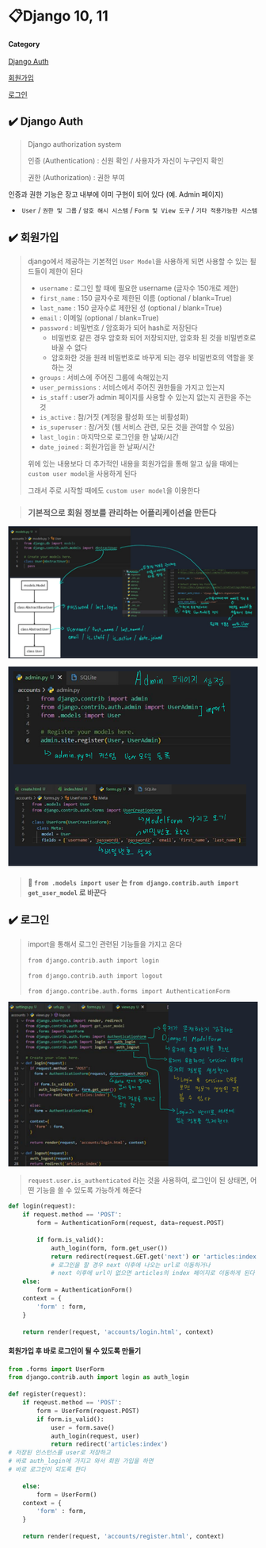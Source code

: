 # 📋Django 10, 11

#### Category

[Django Auth](#%EF%B8%8F-django-auth)

[회원가입](#%EF%B8%8F-회원가입)

[로그인](#%EF%B8%8F-로그인)



## ✔️ Django Auth

> Django authorization system
>
> 인증 (Authentication) : 신원 확인 / 사용자가 자신이 누구인지 확인
>
> 권한 (Authorization) : 권한 부여

인증과 권한 기능은 장고 내부에 이미 구현이 되어 있다 (예. Admin 페이지)

- ​	`User` / `권한 및 그룹` / `암호 해시 시스템` / `Form 및 View 도구` / `기타 적용가능한 시스템`



## ✔️ 회원가입

> django에서 제공하는 기본적인 `User Model`을 사용하게 되면 사용할 수 있는 필드들이 제한이 된다
>
> - `username` : 로그인 할 때에 필요한 username (글자수 150개로 제한)
> - `first_name` :  150 글자수로 제한된 이름 (optional / blank=True)
> - `last_name` :  150 글자수로 제한된 성 (optional / blank=True)
> - `email` : 이메일 (optional / blank=True)
> - `password` : 비밀번호 / 암호화가 되어 hash로 저장된다
>   - 비밀번호 같은 경우 암호화 되어 저장되지만, 암호화 된 것을 비밀번호로 바꿀 수 없다
>   - 암호화한 것을 원래 비밀번호로 바꾸게 되는 경우 비밀번호의 역할을 못 하는 것
> - `groups` : 서비스에 주어진 그룹에 속해있는지
> - `user_permissions` : 서비스에서 주어진 권한들을 가지고 있는지
> - `is_staff` : user가 admin 페이지를 사용할 수 있는지 없는지 권한을 주는 것
> - `is_active` : 참/거짓 (계정을 활성화 또는 비활성화)
> - `is_superuser` : 참/거짓 (웹 서비스 관련, 모든 것을 관여할 수 있음)
> - `last_login` : 마지막으로 로그인을 한 날짜/시간
> - `date_joined` : 회원가입을 한 날짜/시간
>
> 위에 있는 내용보다 더 추가적인 내용을 회원가입을 통해 알고 싶을 때에는 `custom user model`을 사용하게 된다
>
> 그래서 주로 시작할 때에도 `custom user model`을 이용한다



> ### 기본적으로 회원 정보를 관리하는 어플리케이션을 만든다

![회원가입2](Django_8.assets/회원가입2.png)



![회원가입3](Django_8.assets/회원가입3.png)

> #### 📌 `from .models import user` 는 `from django.contrib.auth import get_user_model` 로 바꾼다



## ✔️ 로그인

> import을 통해서 로그인 관련된 기능들을 가지고 온다
>
> `from django.contrib.auth import login`
>
> `from django.contrib.auth import logout`
>
> `from django.contribe.auth.forms import AuthenticationForm`

![로그인1](Django_8.assets/로그인1.png)



> `request.user.is_authenticated` 라는 것을 사용하여, 로그인이 된 상태면, 어떤 기능을 쓸 수 있도록 가능하게 해준다

```python
def login(request):
    if request.method == 'POST':
        form = AuthenticationForm(request, data=request.POST)
        
        if form.is_valid():
            auth_login(form, form.get_user())
            return redirect(request.GET.get('next') or 'articles:index')
        	# 로그인을 할 경우 next 이후에 나오는 url로 이동하거나
            # next 이후에 url이 없으면 articles의 index 페이지로 이동하게 된다
    else:
    	form = AuthenticationForm()
    context = {
        'form' : form,
    }
    
    return render(request, 'accounts/login.html', context)
```



#### 회원가입 후 바로 로그인이 될 수 있도록 만들기

```python
from .forms import UserForm
from django.contrib.auth import login as auth_login

def register(request):
    if reqeust.method == 'POST':
        form = UserForm(request.POST)
        if form.is_valid():
            user = form.save()
            auth_login(request, user)
            return redirect('articles:index')
# 저장된 인스턴스를 user로 저장하고
# 바로 auth_login에 가지고 와서 회원 가입을 하면
# 바로 로그인이 되도록 한다
        
    else:
        form = UserForm()
    context = {
        'form' : form,
    }
    
    return render(request, 'accounts/register.html', context)
```

